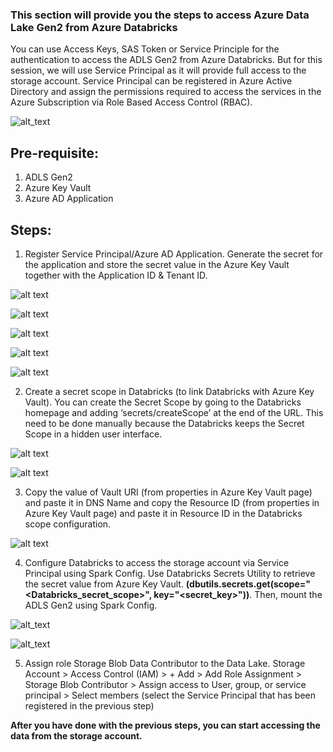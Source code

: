 ### This section will provide you the steps to access Azure Data Lake Gen2 from Azure Databricks
You can use Access Keys, SAS Token or Service Principle for the authentication to access the ADLS Gen2 from Azure Databricks. But for this session, we will use Service Principal as it will provide full access to the storage account. Service Principal can be registered in Azure Active Directory and assign the permissions required to access the services in the Azure Subscription via Role Based Access Control (RBAC).

![alt_text](https://github.com/annisayusoff/Analysing-and-Reporting-on-Formula1-Data-Using-Azure-Databricks/blob/d5c27ee5a63bac89c8dcb02d5947538cdfba37f2/Accessing%20ADLS%20Gen2%20from%20Databricks/Service%20Principal.png?raw=true)

## Pre-requisite:
1. ADLS Gen2
2. Azure Key Vault
3. Azure AD Application

## Steps:
1. Register Service Principal/Azure AD Application. Generate the secret for the application and store the secret value in the Azure Key Vault together with the Application ID & Tenant ID.

![alt text](https://github.com/annisayusoff/Analysing-and-Reporting-on-Formula1-Data-Using-Azure-Databricks/blob/d5c27ee5a63bac89c8dcb02d5947538cdfba37f2/Accessing%20ADLS%20Gen2%20from%20Databricks/Azure%20AD.png?raw=true)

![alt text](https://github.com/annisayusoff/Analysing-and-Reporting-on-Formula1-Data-Using-Azure-Databricks/blob/d5c27ee5a63bac89c8dcb02d5947538cdfba37f2/Accessing%20ADLS%20Gen2%20from%20Databricks/azure%20AD%20secret.png?raw=true)

![alt text](https://github.com/annisayusoff/Analysing-and-Reporting-on-Formula1-Data-Using-Azure-Databricks/blob/d5c27ee5a63bac89c8dcb02d5947538cdfba37f2/Accessing%20ADLS%20Gen2%20from%20Databricks/client%20id.png?raw=true)

![alt text](https://github.com/annisayusoff/Analysing-and-Reporting-on-Formula1-Data-Using-Azure-Databricks/blob/d5c27ee5a63bac89c8dcb02d5947538cdfba37f2/Accessing%20ADLS%20Gen2%20from%20Databricks/tenant%20id.png?raw=true)

![alt text](https://github.com/annisayusoff/Analysing-and-Reporting-on-Formula1-Data-Using-Azure-Databricks/blob/d5c27ee5a63bac89c8dcb02d5947538cdfba37f2/Accessing%20ADLS%20Gen2%20from%20Databricks/client%20secret.png?raw=true)


2. Create a secret scope in Databricks (to link Databricks with Azure Key Vault). You can create the Secret Scope by going to the Databricks homepage and adding ‘secrets/createScope’ at the end of the URL. This need to be done manually because the Databricks keeps the Secret Scope in a hidden user interface.

![alt text](https://github.com/annisayusoff/Analysing-and-Reporting-on-Formula1-Data-Using-Azure-Databricks/blob/d5c27ee5a63bac89c8dcb02d5947538cdfba37f2/Accessing%20ADLS%20Gen2%20from%20Databricks/url.png?raw=true)

![alt text](https://github.com/annisayusoff/Analysing-and-Reporting-on-Formula1-Data-Using-Azure-Databricks/blob/d5c27ee5a63bac89c8dcb02d5947538cdfba37f2/Accessing%20ADLS%20Gen2%20from%20Databricks/create%20Scope.png?raw=true)


3. Copy the value of Vault URI (from properties in Azure Key Vault page) and paste it in DNS Name and copy the Resource ID (from properties in Azure Key Vault page) and paste it in Resource ID in the Databricks scope configuration.

![alt text](https://github.com/annisayusoff/Analysing-and-Reporting-on-Formula1-Data-Using-Azure-Databricks/blob/d5c27ee5a63bac89c8dcb02d5947538cdfba37f2/Accessing%20ADLS%20Gen2%20from%20Databricks/KeyVault%20properties.png?raw=true)


4. Configure Databricks to access the storage account via Service Principal using Spark Config. Use Databricks Secrets Utility to retrieve the secret value from Azure Key Vault. **(dbutils.secrets.get(scope="<Databricks_secret_scope>", key="<secret_key>"))**. Then, mount the ADLS Gen2 using Spark Config.
   
![alt_text](https://github.com/annisayusoff/Analysing-and-Reporting-on-Formula1-Data-Using-Azure-Databricks/blob/d5c27ee5a63bac89c8dcb02d5947538cdfba37f2/Accessing%20ADLS%20Gen2%20from%20Databricks/mount%20ADLS%20(python).png?raw=true)

![alt_text](https://github.com/annisayusoff/Analysing-and-Reporting-on-Formula1-Data-Using-Azure-Databricks/blob/d5846a9b13f43370cf299ec034075a35faff931b/Accessing%20ADLS%20Gen2%20from%20Databricks/mount%20ADLS%20(python)%20-%20code.png?raw=true)


5. Assign role Storage Blob Data Contributor to the Data Lake.
Storage Account > Access Control (IAM) > + Add > Add Role Assignment > Storage Blob Contributor > Assign access to User, group, or service principal > Select members (select the Service Principal that has been registered in the previous step) 




**After you have done with the previous steps, you can start accessing the data from the storage account.**
